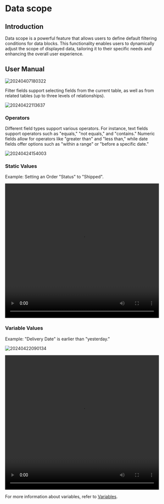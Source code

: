 # Data scope

## Introduction

Data scope is a powerful feature that allows users to define default filtering conditions for data blocks. This functionality enables users to dynamically adjust the scope of displayed data, tailoring it to their specific needs and enhancing the overall user experience.

## User Manual

![20240407180322](https://static-docs.nocobase.com/20240407180322.png)

Filter fields support selecting fields from the current table, as well as from related tables (up to three levels of relationships).

![20240422113637](https://static-docs.nocobase.com/20240422113637.png)

### Operators

Different field types support various operators. For instance, text fields support operators such as "equals," "not equals," and "contains." Numeric fields allow for operators like "greater than" and "less than," while date fields offer options such as "within a range" or "before a specific date."

![20240424154003](https://static-docs.nocobase.com/20240424154003.png)

### Static Values

Example: Setting an Order "Status" to "Shipped".

 <video width="100%" height="440" controls>
      <source src="https://static-docs.nocobase.com/20240415204206.mp4" type="video/mp4">
</video>

### Variable Values

Example: "Delivery Date" is earlier than "yesterday."

![20240422090134](https://static-docs.nocobase.com/20240422090134.png)

<video width="100%" height="440" controls>
      <source src="https://static-docs.nocobase.com/20240415214709.mp4" type="video/mp4">
</video>

For more information about variables, refer to [Variables](/handbook/ui/variables).
